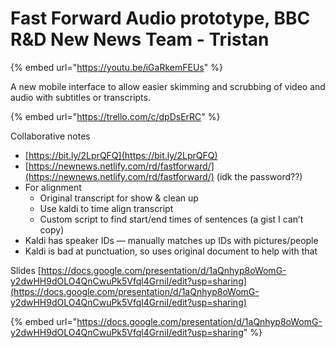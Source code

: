 # Fast Forward Audio prototype, BBC R&D New News Team - Tristan

{% embed url="https://youtu.be/iGaRkemFEUs" %}

A new mobile interface to allow easier skimming and scrubbing of video and audio with subtitles or transcripts.

{% embed url="https://trello.com/c/dpDsErRC" %}

Collaborative notes

* [https://bit.ly/2LprQFQ](https://bit.ly/2LprQFQ)
* [https://newnews.netlify.com/rd/fastforward/](https://newnews.netlify.com/rd/fastforward/) \(idk the password??\)
* For alignment
  * Original transcript for show & clean up
  * Use kaldi to time align transcript
  * Custom script to find start/end times of sentences \(a gist I can’t copy\)
* Kaldi has speaker IDs — manually matches up IDs with pictures/people
* Kaldi is bad at punctuation, so uses original document to help with that



Slides [https://docs.google.com/presentation/d/1aQnhyp8oWomG-y2dwHH9dOLO4QnCwuPk5Vfql4GrniI/edit?usp=sharing](https://docs.google.com/presentation/d/1aQnhyp8oWomG-y2dwHH9dOLO4QnCwuPk5Vfql4GrniI/edit?usp=sharing)

{% embed url="https://docs.google.com/presentation/d/1aQnhyp8oWomG-y2dwHH9dOLO4QnCwuPk5Vfql4GrniI/edit?usp=sharing" %}

